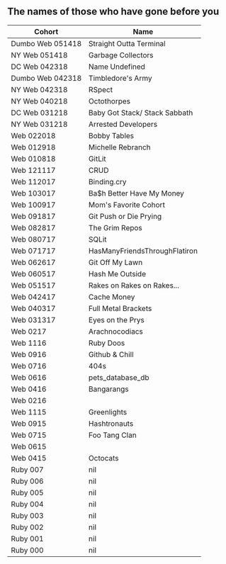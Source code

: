 ## The names of those who have gone before you


|  Cohort          | Name                            |
| ---------------- | ------------------------------- | 
| Dumbo Web 051418 | Straight Outta Terminal
| NY Web 051418    | Garbage Collectors            
| DC Web 042318    | Name Undefined               
| Dumbo Web 042318 | Timbledore's Army
| NY Web 042318    | RSpect                       
| NY Web 040218    | Octothorpes                   
| DC Web 031218    | Baby Got Stack/ Stack Sabbath 
| NY Web 031218    | Arrested Developers           
| Web 022018       | Bobby Tables                 
| Web 012918       | Michelle Rebranch             
| Web 010818       | GitLit                       
| Web 121117       | CRUD                         
| Web 112017       | Binding.cry                  
| Web 103017       | Ba$h Better Have My Money    
| Web 100917       | Mom's Favorite Cohort        
| Web 091817       | Git Push or Die Prying       
| Web 082817       | The Grim Repos               
| Web 080717       | SQLit                        
| Web 071717       | HasManyFriendsThroughFlatiron
| Web 062617       | Git Off My Lawn              
| Web 060517       | Hash Me Outside              
| Web 051517       | Rakes on Rakes on Rakes...   
| Web 042417       | Cache Money                  
| Web 040317       | Full Metal Brackets          
| Web 031317       | Eyes on the Prys             
| Web 0217         | Arachnocodiacs               
| Web 1116         | Ruby Doos                    
| Web 0916         | Github & Chill               
| Web 0716         | 404s                         
| Web 0616         | pets_database_db             
| Web 0416         | Bangarangs                   
| Web 0216         | 
| Web 1115         | Greenlights                  
| Web 0915         | Hashtronauts                 
| Web 0715         | Foo Tang Clan
| Web 0615         |
| Web 0415         | Octocats                     
| Ruby 007         | nil
| Ruby 006         | nil
| Ruby 005         | nil
| Ruby 004         | nil
| Ruby 003         | nil
| Ruby 002         | nil
| Ruby 001         | nil
| Ruby 000         | nil
